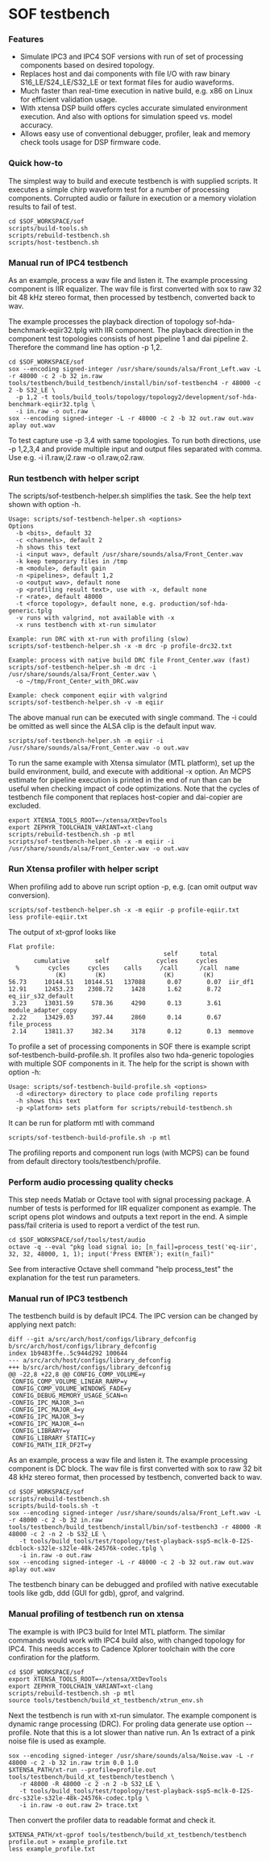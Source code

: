# SOF testbench

### Features

 * Simulate IPC3 and IPC4 SOF versions with run of set of processing
   components based on desired topology.
 * Replaces host and dai components with file I/O with raw binary
   S16_LE/S24_LE/S32_LE or text format files for audio waveforms.
 * Much faster than real-time execution in native build, e.g. x86 on
   Linux for efficient validation usage.
 * With xtensa DSP build offers cycles accurate simulated environment
   execution. And also with options for simulation speed vs. model
   accuracy.
 * Allows easy use of conventional debugger, profiler, leak and memory check
   tools usage for DSP firmware code.

### Quick how-to

The simplest way to build and execute testbench is with supplied
scripts. It executes a simple chirp waveform test for a number of
processing components.  Corrupted audio or failure in execution
or a memory violation results to fail of test.

```
cd $SOF_WORKSPACE/sof
scripts/build-tools.sh
scripts/rebuild-testbench.sh
scripts/host-testbench.sh
```

### Manual run of IPC4 testbench

As an example, process a wav file and listen it. The example
processing component is IIR equalizer. The wav file is first converted
with sox to raw 32 bit 48 kHz stereo format, then processed by
testbench, converted back to wav.

The example processes the playback direction of topology
sof-hda-benchmark-eqiir32.tplg with IIR component. The playback
direction in the component test topologies consists of host pipeline 1
and dai pipeline 2. Therefore the command line has option -p 1,2.

```
cd $SOF_WORKSPACE/sof
sox --encoding signed-integer /usr/share/sounds/alsa/Front_Left.wav -L -r 48000 -c 2 -b 32 in.raw
tools/testbench/build_testbench/install/bin/sof-testbench4 -r 48000 -c 2 -b S32_LE \
  -p 1,2 -t tools/build_tools/topology/topology2/development/sof-hda-benchmark-eqiir32.tplg \
  -i in.raw -o out.raw
sox --encoding signed-integer -L -r 48000 -c 2 -b 32 out.raw out.wav
aplay out.wav
```

To test capture use -p 3,4 with same topologies. To run both
directions, use -p 1,2,3,4 and provide multiple input and output
files separated with comma. Use e.g. -i i1.raw,i2.raw
-o o1.raw,o2.raw.

### Run testbench with helper script

The scripts/sof-testbench-helper.sh simplifies the task. See the help
text shown with option -h.

```
Usage: scripts/sof-testbench-helper.sh <options>
Options
  -b <bits>, default 32
  -c <channels>, default 2
  -h shows this text
  -i <input wav>, default /usr/share/sounds/alsa/Front_Center.wav
  -k keep temporary files in /tmp
  -m <module>, default gain
  -n <pipelines>, default 1,2
  -o <output wav>, default none
  -p <profiling result text>, use with -x, default none
  -r <rate>, default 48000
  -t <force topology>, default none, e.g. production/sof-hda-generic.tplg
  -v runs with valgrind, not available with -x
  -x runs testbench with xt-run simulator

Example: run DRC with xt-run with profiling (slow)
scripts/sof-testbench-helper.sh -x -m drc -p profile-drc32.txt

Example: process with native build DRC file Front_Center.wav (fast)
scripts/sof-testbench-helper.sh -m drc -i /usr/share/sounds/alsa/Front_Center.wav \
  -o ~/tmp/Front_Center_with_DRC.wav

Example: check component eqiir with valgrind
scripts/sof-testbench-helper.sh -v -m eqiir
```

The above manual run can be executed with single command. The -i could
be omitted as well since the ALSA clip is the default input wav.


```
scripts/sof-testbench-helper.sh -m eqiir -i /usr/share/sounds/alsa/Front_Center.wav -o out.wav
```

To run the same example with Xtensa simulator (MTL platform), set up
the build environment, build, and execute with additional -x
option. An MCPS estimate for pipeline execution is printed in the end
of run than can be useful when checking impact of code
optimizations. Note that the cycles of testbench file component that
replaces host-copier and dai-copier are excluded.

```
export XTENSA_TOOLS_ROOT=~/xtensa/XtDevTools
export ZEPHYR_TOOLCHAIN_VARIANT=xt-clang
scripts/rebuild-testbench.sh -p mtl
scripts/sof-testbench-helper.sh -x -m eqiir -i /usr/share/sounds/alsa/Front_Center.wav -o out.wav
```

### Run Xtensa profiler with helper script

When profiling add to above run script option -p, e.g. (can omit output wav conversion).


```
scripts/sof-testbench-helper.sh -x -m eqiir -p profile-eqiir.txt
less profile-eqiir.txt
```

The output of xt-gprof looks like

```
Flat profile:
                                           self      total
       cumulative       self             cycles     cycles
  %        cycles     cycles    calls     /call      /call  name
             (K)        (K)                (K)        (K)
56.73     10144.51   10144.51   137088      0.07       0.07  iir_df1
12.91     12453.23    2308.72     1428      1.62       8.72  eq_iir_s32_default
 3.23     13031.59     578.36     4290      0.13       3.61  module_adapter_copy
 2.22     13429.03     397.44     2860      0.14       0.67  file_process
 2.14     13811.37     382.34     3178      0.12       0.13  memmove

```

To profile a set of processing components in SOF there is example
script sof-testbench-build-profile.sh. It profiles also two
hda-generic topologies with multiple SOF components in it. The help
for the script is shown with option -h:

```
Usage: scripts/sof-testbench-build-profile.sh <options>
  -d <directory> directory to place code profiling reports
  -h shows this text
  -p <platform> sets platform for scripts/rebuild-testbench.sh
```

It can be run for platform mtl with command
```
scripts/sof-testbench-build-profile.sh -p mtl
```

The profiling reports and component run logs (with MCPS) can be found
from default directory tools/testbench/profile.

### Perform audio processing quality checks

This step needs Matlab or Octave tool with signal processing
package. A number of tests is performed for IIR equalizer component as
example. The script opens plot windows and outputs a text report in
the end. A simple pass/fail criteria is used to report a verdict of
the test run.

```
cd $SOF_WORKSPACE/sof/tools/test/audio
octave -q --eval "pkg load signal io; [n_fail]=process_test('eq-iir', 32, 32, 48000, 1, 1); input('Press ENTER'); exit(n_fail)"
```

See from interactive Octave shell command "help process_test" the
explanation for the test run parameters.

### Manual run of IPC3 testbench

The testbench build is by default IPC4. The IPC version can be changed by applying next
patch:

```
diff --git a/src/arch/host/configs/library_defconfig b/src/arch/host/configs/library_defconfig
index 1b9483ffe..5c944d292 100644
--- a/src/arch/host/configs/library_defconfig
+++ b/src/arch/host/configs/library_defconfig
@@ -22,8 +22,8 @@ CONFIG_COMP_VOLUME=y
 CONFIG_COMP_VOLUME_LINEAR_RAMP=y
 CONFIG_COMP_VOLUME_WINDOWS_FADE=y
 CONFIG_DEBUG_MEMORY_USAGE_SCAN=n
-CONFIG_IPC_MAJOR_3=n
-CONFIG_IPC_MAJOR_4=y
+CONFIG_IPC_MAJOR_3=y
+CONFIG_IPC_MAJOR_4=n
 CONFIG_LIBRARY=y
 CONFIG_LIBRARY_STATIC=y
 CONFIG_MATH_IIR_DF2T=y
```

As an example, process a wav file and listen it. The example
processing component is DC block. The wav file is first converted with
sox to raw 32 bit 48 kHz stereo format, then processed by testbench,
converted back to wav.

```
cd $SOF_WORKSPACE/sof
scripts/rebuild-testbench.sh
scripts/build-tools.sh -t
sox --encoding signed-integer /usr/share/sounds/alsa/Front_Left.wav -L -r 48000 -c 2 -b 32 in.raw
tools/testbench/build_testbench/install/bin/sof-testbench3 -r 48000 -R 48000 -c 2 -n 2 -b S32_LE \
   -t tools/build_tools/test/topology/test-playback-ssp5-mclk-0-I2S-dcblock-s32le-s32le-48k-24576k-codec.tplg \
   -i in.raw -o out.raw
sox --encoding signed-integer -L -r 48000 -c 2 -b 32 out.raw out.wav
aplay out.wav
```

The testbench binary can be debugged and profiled with native
executable tools like gdb, ddd (GUI for gdb), gprof, and valgrind.

### Manual profiling of testbench run on xtensa

The example is with IPC3 build for Intel MTL platform. The similar commands would work with IPC4
build also, with changed topology for IPC4. This needs access to Cadence Xplorer toolchain with
the core confiration for the platform.

```
cd $SOF_WORKSPACE/sof
export XTENSA_TOOLS_ROOT=~/xtensa/XtDevTools
export ZEPHYR_TOOLCHAIN_VARIANT=xt-clang
scripts/rebuild-testbench.sh -p mtl
source tools/testbench/build_xt_testbench/xtrun_env.sh
```

Next the testbench is run with xt-run simulator. The example component
is dynamic range processing (DRC). For proling data generate use
option --profile. Note that this is a lot slower than native run. An
1s extract of a pink noise file is used as example.

```
sox --encoding signed-integer /usr/share/sounds/alsa/Noise.wav -L -r 48000 -c 2 -b 32 in.raw trim 0.0 1.0
$XTENSA_PATH/xt-run --profile=profile.out tools/testbench/build_xt_testbench/testbench \
   -r 48000 -R 48000 -c 2 -n 2 -b S32_LE \
   -t tools/build_tools/test/topology/test-playback-ssp5-mclk-0-I2S-drc-s32le-s32le-48k-24576k-codec.tplg \
   -i in.raw -o out.raw 2> trace.txt
```

Then convert the profiler data to readable format and check it.

```
$XTENSA_PATH/xt-gprof tools/testbench/build_xt_testbench/testbench profile.out > example_profile.txt
less example_profile.txt
```
